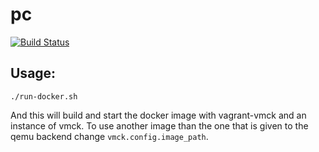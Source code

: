 # pc

[![Build Status](https://jenkins.liquiddemo.org/api/badges/vmck/pc/status.svg)](https://jenkins.liquiddemo.org/vmck/pc)

## Usage:

```shell
./run-docker.sh
```
And this will build and start the docker image with vagrant-vmck and an instance of vmck. To use another
image than the one that is given to the qemu backend change `vmck.config.image_path`.
